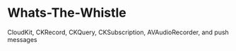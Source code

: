 # Whats-The-Whistle
CloudKit, CKRecord, CKQuery, CKSubscription, AVAudioRecorder, and push messages
